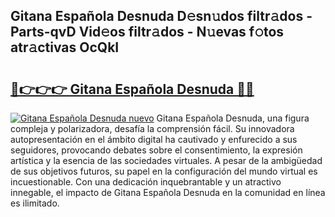 ## Gitana Española Desnuda D𝚎sn𝚞dos filtr𝚊dos - Parts-qvD Vid𝚎os filtr𝚊dos - N𝚞evas f𝚘tos atr𝚊ctivas OcQkI

# <h2><a href="http://mbc1ba.tromn.icu/?c=Gitana+Espa%c3%b1ola+Desnuda">🔗👉👉👉 Gitana Española Desnuda 🔗🔗</a></h2>

[![Gitana Española Desnuda nuevo](https://i.imgur.com/pEAQMta.gif)](http://mbc1ba.tromn.icu/?c=Gitana+Espa%c3%b1ola+Desnuda)
Gitana Española Desnuda, una figura compleja y polarizadora, desafía la comprensión fácil. Su innovadora autopresentación en el ámbito digital ha cautivado y enfurecido a sus seguidores, provocando debates sobre el consentimiento, la expresión artística y la esencia de las sociedades virtuales. A pesar de la ambigüedad de sus objetivos futuros, su papel en la configuración del mundo virtual es incuestionable. Con una dedicación inquebrantable y un atractivo innegable, el impacto de Gitana Española Desnuda en la comunidad en línea es ilimitado.
